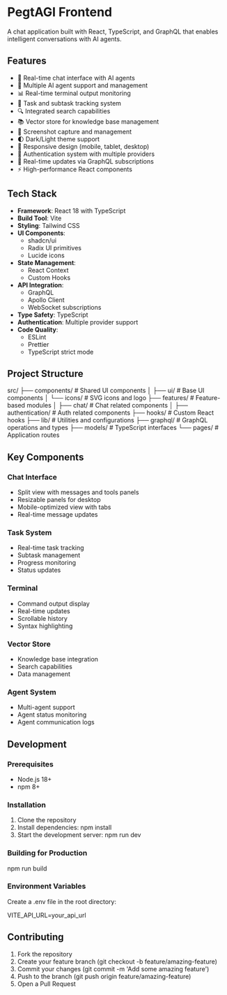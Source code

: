 # PegtAGI Frontend

A chat application built with React, TypeScript, and GraphQL that enables intelligent conversations with AI agents.

## Features

-   💬 Real-time chat interface with AI agents
-   🤖 Multiple AI agent support and management
-   📊 Real-time terminal output monitoring
-   🎯 Task and subtask tracking system
-   🔍 Integrated search capabilities
-   📚 Vector store for knowledge base management
-   📸 Screenshot capture and management
-   🌓 Dark/Light theme support
-   📱 Responsive design (mobile, tablet, desktop)
-   🔐 Authentication system with multiple providers
-   🔄 Real-time updates via GraphQL subscriptions
-   ⚡ High-performance React components

## Tech Stack

-   **Framework**: React 18 with TypeScript
-   **Build Tool**: Vite
-   **Styling**: Tailwind CSS
-   **UI Components**:
    -   shadcn/ui
    -   Radix UI primitives
    -   Lucide icons
-   **State Management**:
    -   React Context
    -   Custom Hooks
-   **API Integration**:
    -   GraphQL
    -   Apollo Client
    -   WebSocket subscriptions
-   **Type Safety**: TypeScript
-   **Authentication**: Multiple provider support
-   **Code Quality**:
    -   ESLint
    -   Prettier
    -   TypeScript strict mode

## Project Structure

src/
├── components/ # Shared UI components
│ ├── ui/ # Base UI components
│ └── icons/ # SVG icons and logo
├── features/ # Feature-based modules
│ ├── chat/ # Chat related components
│ ├── authentication/ # Auth related components
├── hooks/ # Custom React hooks
├── lib/ # Utilities and configurations
├── graphql/ # GraphQL operations and types
├── models/ # TypeScript interfaces
└── pages/ # Application routes

## Key Components

### Chat Interface

-   Split view with messages and tools panels
-   Resizable panels for desktop
-   Mobile-optimized view with tabs
-   Real-time message updates

### Task System

-   Real-time task tracking
-   Subtask management
-   Progress monitoring
-   Status updates

### Terminal

-   Command output display
-   Real-time updates
-   Scrollable history
-   Syntax highlighting

### Vector Store

-   Knowledge base integration
-   Search capabilities
-   Data management

### Agent System

-   Multi-agent support
-   Agent status monitoring
-   Agent communication logs

## Development

### Prerequisites

-   Node.js 18+
-   npm 8+

### Installation

1. Clone the repository
2. Install dependencies:
   npm install
3. Start the development server:
   npm run dev

### Building for Production

npm run build

### Environment Variables

Create a .env file in the root directory:

VITE_API_URL=your_api_url

## Contributing

1. Fork the repository
2. Create your feature branch (git checkout -b feature/amazing-feature)
3. Commit your changes (git commit -m 'Add some amazing feature')
4. Push to the branch (git push origin feature/amazing-feature)
5. Open a Pull Request
